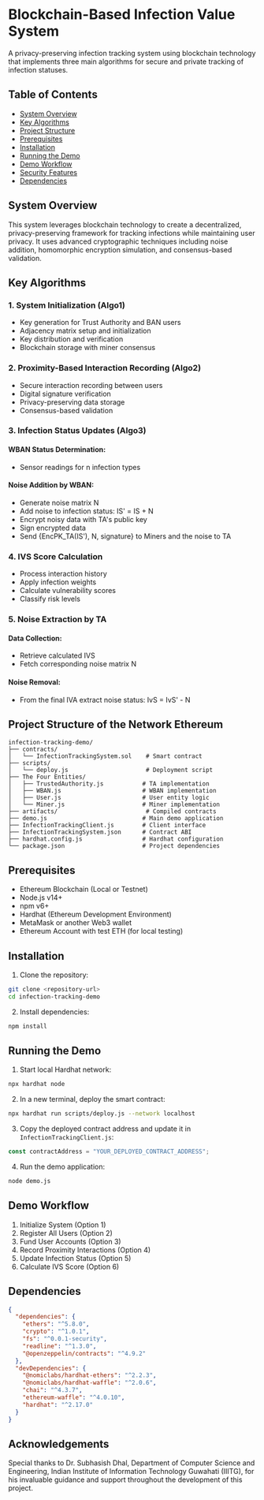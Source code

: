 # Blockchain-Based Infection Value System

A privacy-preserving infection tracking system using blockchain technology that implements three main algorithms for secure and private tracking of infection statuses.

## Table of Contents
- [System Overview](#system-overview)
- [Key Algorithms](#key-algorithms)
- [Project Structure](#project-structure)
- [Prerequisites](#prerequisites)
- [Installation](#installation)
- [Running the Demo](#running-the-demo)
- [Demo Workflow](#demo-workflow)
- [Security Features](#security-features)
- [Dependencies](#dependencies)

## System Overview

This system leverages blockchain technology to create a decentralized, privacy-preserving framework for tracking infections while maintaining user privacy. It uses advanced cryptographic techniques including noise addition, homomorphic encryption simulation, and consensus-based validation.

## Key Algorithms

### 1. System Initialization (Algo1)
- Key generation for Trust Authority and BAN users
- Adjacency matrix setup and initialization
- Key distribution and verification
- Blockchain storage with miner consensus

### 2. Proximity-Based Interaction Recording (Algo2)
- Secure interaction recording between users
- Digital signature verification
- Privacy-preserving data storage
- Consensus-based validation

### 3. Infection Status Updates (Algo3)
#### WBAN Status Determination:
- Sensor readings for n infection types

#### Noise Addition by WBAN:
- Generate noise matrix N
- Add noise to infection status: IS' = IS + N
- Encrypt noisy data with TA's public key
- Sign encrypted data
- Send {EncPK_TA(IS'), N, signature} to Miners and the noise to TA

### 4. IVS Score Calculation
- Process interaction history
- Apply infection weights
- Calculate vulnerability scores
- Classify risk levels

### 5. Noise Extraction by TA
#### Data Collection:
- Retrieve calculated IVS
- Fetch corresponding noise matrix N

#### Noise Removal:
- From the final IVA extract noise status: IvS = IvS' - N

## Project Structure of the Network Ethereum
```
infection-tracking-demo/
├── contracts/
│   └── InfectionTrackingSystem.sol    # Smart contract
├── scripts/
│   └── deploy.js                      # Deployment script
├── The Four Entities/
│   ├── TrustedAuthority.js           # TA implementation
│   ├── WBAN.js                       # WBAN implementation
│   ├── User.js                       # User entity logic
│   └── Miner.js                      # Miner implementation
├── artifacts/                         # Compiled contracts
├── demo.js                           # Main demo application
├── InfectionTrackingClient.js        # Client interface
├── InfectionTrackingSystem.json      # Contract ABI
├── hardhat.config.js                 # Hardhat configuration
└── package.json                      # Project dependencies
```

## Prerequisites
- Ethereum Blockchain (Local or Testnet)
- Node.js v14+ 
- npm v6+
- Hardhat (Ethereum Development Environment)
- MetaMask or another Web3 wallet
- Ethereum Account with test ETH (for local testing)

## Installation

1. Clone the repository:
```bash
git clone <repository-url>
cd infection-tracking-demo
```

2. Install dependencies:
```bash
npm install
```

## Running the Demo

1. Start local Hardhat network:
```bash
npx hardhat node
```

2. In a new terminal, deploy the smart contract:
```bash
npx hardhat run scripts/deploy.js --network localhost
```

3. Copy the deployed contract address and update it in `InfectionTrackingClient.js`:
```javascript
const contractAddress = "YOUR_DEPLOYED_CONTRACT_ADDRESS";
```

4. Run the demo application:
```bash
node demo.js
```

## Demo Workflow

1. Initialize System (Option 1)
2. Register All Users (Option 2)
3. Fund User Accounts (Option 3)
4. Record Proximity Interactions (Option 4)
5. Update Infection Status (Option 5)
6. Calculate IVS Score (Option 6)


## Dependencies

```json
{
  "dependencies": {
    "ethers": "^5.8.0",
    "crypto": "^1.0.1",
    "fs": "^0.0.1-security",
    "readline": "^1.3.0",
    "@openzeppelin/contracts": "^4.9.2"
  },
  "devDependencies": {
    "@nomiclabs/hardhat-ethers": "^2.2.3",
    "@nomiclabs/hardhat-waffle": "^2.0.6",
    "chai": "^4.3.7",
    "ethereum-waffle": "^4.0.10",
    "hardhat": "^2.17.0"
  }
}
```


## Acknowledgements

Special thanks to Dr. Subhasish Dhal, Department of Computer Science and Engineering, Indian Institute of Information Technology Guwahati (IIITG), for his invaluable guidance and support throughout the development of this project.
